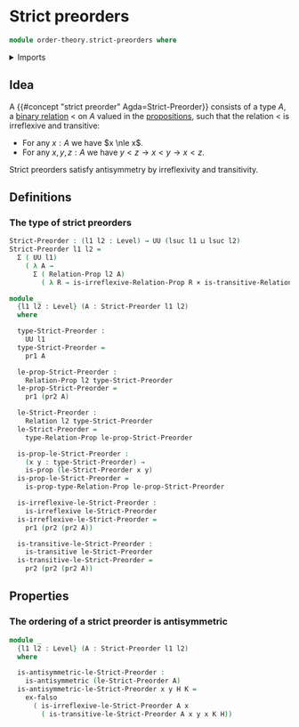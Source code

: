 # Strict preorders

```agda
module order-theory.strict-preorders where
```

<details><summary>Imports</summary>

```agda
open import foundation.binary-relations
open import foundation.cartesian-product-types
open import foundation.dependent-pair-types
open import foundation.dependent-products-propositions
open import foundation.empty-types
open import foundation.negation
open import foundation.propositions
open import foundation.universe-levels
```

</details>

## Idea

A {{#concept "strict preorder" Agda=Strict-Preorder}} consists of a type $A$, a
[binary relation](foundation.binary-relations.md) $<$ on $A$ valued in the
[propositions](foundation-core.propositions.md), such that the relation $<$ is
irreflexive and transitive:

- For any $x:A$ we have $x \nle x$.
- For any $x,y,z:A$ we have $y<z \to x<y \to x<z$.

Strict preorders satisfy antisymmetry by irreflexivity and transitivity.

## Definitions

### The type of strict preorders

```agda
Strict-Preorder : (l1 l2 : Level) → UU (lsuc l1 ⊔ lsuc l2)
Strict-Preorder l1 l2 =
  Σ ( UU l1)
    ( λ A →
      Σ ( Relation-Prop l2 A)
        ( λ R → is-irreflexive-Relation-Prop R × is-transitive-Relation-Prop R))

module _
  {l1 l2 : Level} (A : Strict-Preorder l1 l2)
  where

  type-Strict-Preorder :
    UU l1
  type-Strict-Preorder =
    pr1 A

  le-prop-Strict-Preorder :
    Relation-Prop l2 type-Strict-Preorder
  le-prop-Strict-Preorder =
    pr1 (pr2 A)

  le-Strict-Preorder :
    Relation l2 type-Strict-Preorder
  le-Strict-Preorder =
    type-Relation-Prop le-prop-Strict-Preorder

  is-prop-le-Strict-Preorder :
    (x y : type-Strict-Preorder) →
    is-prop (le-Strict-Preorder x y)
  is-prop-le-Strict-Preorder =
    is-prop-type-Relation-Prop le-prop-Strict-Preorder

  is-irreflexive-le-Strict-Preorder :
    is-irreflexive le-Strict-Preorder
  is-irreflexive-le-Strict-Preorder =
    pr1 (pr2 (pr2 A))

  is-transitive-le-Strict-Preorder :
    is-transitive le-Strict-Preorder
  is-transitive-le-Strict-Preorder =
    pr2 (pr2 (pr2 A))
```

## Properties

### The ordering of a strict preorder is antisymmetric

```agda
module _
  {l1 l2 : Level} (A : Strict-Preorder l1 l2)
  where

  is-antisymmetric-le-Strict-Preorder :
    is-antisymmetric (le-Strict-Preorder A)
  is-antisymmetric-le-Strict-Preorder x y H K =
    ex-falso
      ( is-irreflexive-le-Strict-Preorder A x
        ( is-transitive-le-Strict-Preorder A x y x K H))
```
